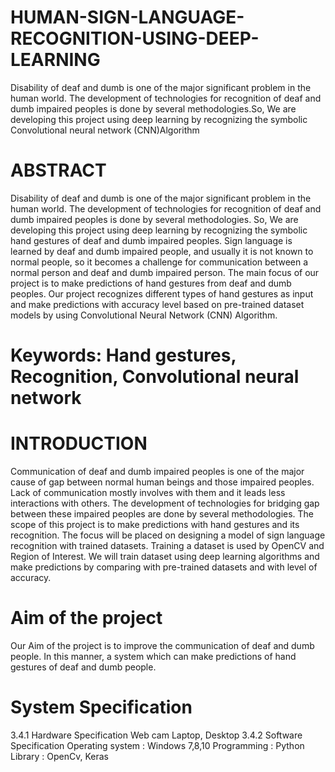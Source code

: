 # HUMAN-SIGN-LANGUAGE-RECOGNITION-USING-DEEP-LEARNING
Disability of deaf and dumb is one of the major significant problem in the human world. The development of technologies for recognition of deaf and dumb impaired peoples is done by several methodologies.So, We are developing this project using deep learning by recognizing the symbolic  Convolutional neural network (CNN)Algorithm 


# ABSTRACT
Disability of deaf and dumb is one of the major significant problem in the human world. The development of technologies for recognition of deaf and dumb impaired peoples is done by several methodologies. So, We are developing this project using deep learning by recognizing the symbolic hand gestures of deaf and dumb impaired
peoples. Sign language is learned by deaf and dumb impaired people, and usually it is not known to normal people, so it becomes a challenge for communication between a normal person and deaf and dumb impaired person. The main focus of our project is to make predictions of hand gestures from deaf and dumb peoples. Our project recognizes different types of hand gestures as input and make predictions with accuracy level based on pre-trained dataset models by using Convolutional Neural Network (CNN) Algorithm.
# Keywords: Hand gestures, Recognition, Convolutional neural network

# INTRODUCTION

Communication of deaf and dumb impaired peoples is one of the major cause of gap between normal human beings and those impaired peoples. Lack of communication mostly involves with them and it leads less interactions with others. The development of technologies for bridging gap between these impaired peoples are done by several methodologies. The scope of this project is to make predictions with hand gestures and its recognition. The focus will be placed on designing a model of sign language recognition with trained datasets. Training a dataset is used by OpenCV and Region of Interest. We will train dataset using deep learning algorithms and make predictions by comparing with pre-trained datasets and with level of accuracy.

# Aim of the project
Our Aim of the project is to improve the communication of deaf and dumb people. In this manner, a system which can make predictions of hand gestures of deaf and
dumb people.

# System Specification
3.4.1 Hardware Specification
Web cam
Laptop, Desktop
3.4.2 Software Specification
Operating system : Windows 7,8,10
Programming : Python
Library : OpenCv, Keras

